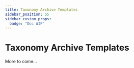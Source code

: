 ```yaml
---
title: Taxonomy Archive Templates
sidebar_position: 55
sidebar_custom_props:
  badge: "Doc WIP"
---
```


# Taxonomy Archive Templates

More to come... 
